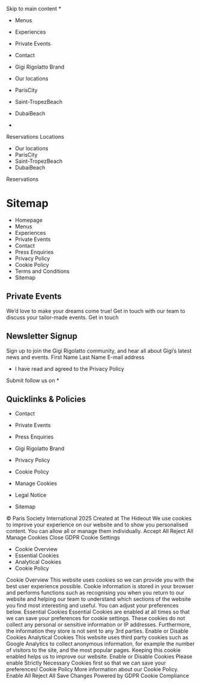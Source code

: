 Skip to main content
  * 

  * Menus
  * Experiences
  * Private Events
  * Contact
  * Gigi Rigolatto Brand


  * Our locations
  * ParisCity
  * Saint-TropezBeach
  * DubaiBeach


  * 

Reservations
Locations
  * Our locations
  * ParisCity
  * Saint-TropezBeach
  * DubaiBeach


Reservations
# Sitemap
  * Homepage
  * Menus
  * Experiences
  * Private Events
  * Contact
  * Press Enquiries
  * Privacy Policy
  * Cookie Policy
  * Terms and Conditions
  * Sitemap


## Private Events
We’d love to make your dreams come true! Get in touch with our team to discuss your tailor-made events.
Get in touch
## Newsletter Signup
Sign up to join the Gigi Rigolatto community, and hear all about Gigi’s latest news and events. 
First Name
Last Name
E-mail address
  * I have read and agreed to the Privacy Policy


Submit
follow us on
  * 

## Quicklinks & Policies
  * Contact
  * Private Events
  * Press Enquiries
  * Gigi Rigolatto Brand


  * Privacy Policy
  * Cookie Policy
  * Manage Cookies
  * Legal Notice
  * Sitemap


© Paris Society International 2025 Created at The Hideout
We use cookies to improve your experience on our website and to show you personalised content. You can allow all or manage them individually.
Accept All Reject All Manage Cookies
Close GDPR Cookie Settings
  * Cookie Overview
  * Essential Cookies
  * Analytical Cookies
  * Cookie Policy


Cookie Overview
This website uses cookies so we can provide you with the best user experience possible. Cookie information is stored in your browser and performs functions such as recognising you when you return to our website and helping our team to understand which sections of the website you find most interesting and useful. You can adjust your preferences below.
Essential Cookies
Essential Cookies are enabled at all times so that we can save your preferences for cookie settings. These cookies do not collect any personal or sensitive information or IP addresses. Furthermore, the information they store is not sent to any 3rd parties.
Enable or Disable Cookies
Analytical Cookies
This website uses third party cookies such as Google Analytics to collect anonymous information, for example the number of visitors to the site, and the most popular pages. Keeping this cookie enabled helps us to improve our website.
Enable or Disable Cookies
Please enable Strictly Necessary Cookies first so that we can save your preferences!
Cookie Policy
More information about our Cookie Policy.
Enable All Reject All Save Changes
Powered by GDPR Cookie Compliance
